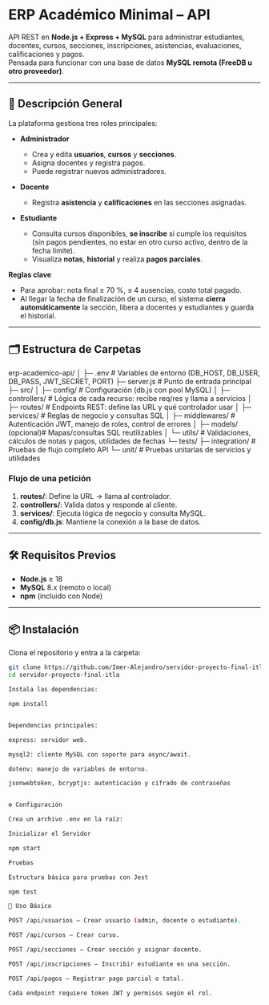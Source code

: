 # ERP Académico Minimal – API

API REST en **Node.js + Express + MySQL** para administrar estudiantes, docentes, cursos, secciones, inscripciones, asistencias, evaluaciones, calificaciones y pagos.  
Pensada para funcionar con una base de datos **MySQL remota (FreeDB u otro proveedor)**.

---

## 🚀 Descripción General

La plataforma gestiona tres roles principales:

- **Administrador**

  - Crea y edita **usuarios**, **cursos** y **secciones**.
  - Asigna docentes y registra pagos.
  - Puede registrar nuevos administradores.

- **Docente**

  - Registra **asistencia** y **calificaciones** en las secciones asignadas.

- **Estudiante**
  - Consulta cursos disponibles, **se inscribe** si cumple los requisitos  
    (sin pagos pendientes, no estar en otro curso activo, dentro de la fecha límite).
  - Visualiza **notas**, **historial** y realiza **pagos parciales**.

**Reglas clave**

- Para aprobar: nota final ≥ 70 %, ≤ 4 ausencias, costo total pagado.
- Al llegar la fecha de finalización de un curso, el sistema **cierra automáticamente** la sección, libera a docentes y estudiantes y guarda el historial.

---

## 🗂️ Estructura de Carpetas

erp-academico-api/
│
├─ .env # Variables de entorno (DB_HOST, DB_USER, DB_PASS, JWT_SECRET, PORT)
├─ server.js # Punto de entrada principal
├─ src/
│ ├─ config/ # Configuración (db.js con pool MySQL)
│ ├─ controllers/ # Lógica de cada recurso: recibe req/res y llama a servicios
│ ├─ routes/ # Endpoints REST: define las URL y qué controlador usar
│ ├─ services/ # Reglas de negocio y consultas SQL
│ ├─ middlewares/ # Autenticación JWT, manejo de roles, control de errores
│ ├─ models/ (opcional)# Mapas/consultas SQL reutilizables
│ └─ utils/ # Validaciones, cálculos de notas y pagos, utilidades de fechas
└─ tests/
├─ integration/ # Pruebas de flujo completo API
└─ unit/ # Pruebas unitarias de servicios y utilidades

### Flujo de una petición

1. **routes/**: Define la URL → llama al controlador.
2. **controllers/**: Valida datos y responde al cliente.
3. **services/**: Ejecuta lógica de negocio y consulta MySQL.
4. **config/db.js**: Mantiene la conexión a la base de datos.

---

## 🛠️ Requisitos Previos

- **Node.js** ≥ 18
- **MySQL** 8.x (remoto o local)
- **npm** (incluido con Node)

---

## 📦 Instalación

Clona el repositorio y entra a la carpeta:

```bash
git clone https://github.com/Imer-Alejandro/servidor-proyecto-final-itla.git
cd servidor-proyecto-final-itla

Instala las dependencias:

npm install


Dependencias principales:

express: servidor web.

mysql2: cliente MySQL con soporte para async/await.

dotenv: manejo de variables de entorno.

jsonwebtoken, bcryptjs: autenticación y cifrado de contraseñas


⚙️ Configuración

Crea un archivo .env en la raíz:

Inicializar el Servidor

npm start

Pruebas

Estructura básica para pruebas con Jest

npm test

📖 Uso Básico

POST /api/usuarios – Crear usuario (admin, docente o estudiante).

POST /api/cursos – Crear curso.

POST /api/secciones – Crear sección y asignar docente.

POST /api/inscripciones – Inscribir estudiante en una sección.

POST /api/pagos – Registrar pago parcial o total.

Cada endpoint requiere token JWT y permisos según el rol.
```
